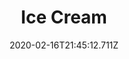 ---
templateKey: blog-post
title: Ice Cream
type: cooking
energy: 100
health: 45
description: It's hard to find someone who doesn't like this., 
featuredpost: false
date: 2020-02-16T21:45:12.711Z
featuredimage: /img/Ice_Cream.png
sellPrice: 120
tags:
  - Milk
  - Sugar
  - edible
---